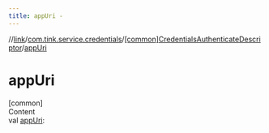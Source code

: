 ```yaml
---
title: appUri -
---
```

//[link](../../index.md)/[com.tink.service.credentials](../index.md)/[[common]CredentialsAuthenticateDescriptor](index.md)/[appUri](app-uri.md)



# appUri  
[common]  
Content  
val [appUri](app-uri.md): <ERROR CLASS>  



